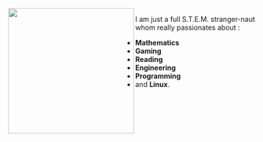 <img align="left" src="https://avatars.githubusercontent.com/u/39946621?v=4" height=256>

I am just a full S.T.E.M. stranger-naut whom really passionates about :
- **Mathematics**
-  **Gaming**
-  **Reading**
-  **Engineering**
-  **Programming**
-   and **Linux**. 
